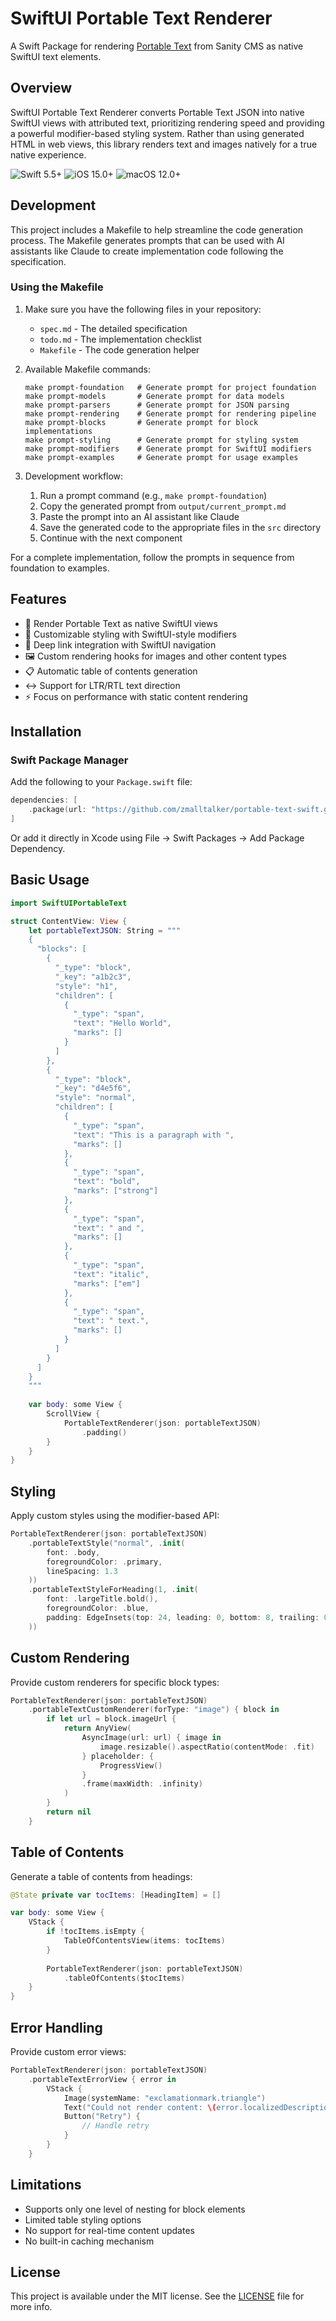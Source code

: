 # SwiftUI Portable Text Renderer

A Swift Package for rendering [Portable Text](https://github.com/portabletext/portabletext) from Sanity CMS as native SwiftUI text elements.

## Overview

SwiftUI Portable Text Renderer converts Portable Text JSON into native SwiftUI views with attributed text, prioritizing rendering speed and providing a powerful modifier-based styling system. Rather than using generated HTML in web views, this library renders text and images natively for a true native experience.

![Swift 5.5+](https://img.shields.io/badge/Swift-5.5%2B-orange)
![iOS 15.0+](https://img.shields.io/badge/iOS-15.0%2B-blue)
![macOS 12.0+](https://img.shields.io/badge/macOS-12.0%2B-blue)

## Development

This project includes a Makefile to help streamline the code generation process. The Makefile generates prompts that can be used with AI assistants like Claude to create implementation code following the specification.

### Using the Makefile

1. Make sure you have the following files in your repository:
   - `spec.md` - The detailed specification
   - `todo.md` - The implementation checklist
   - `Makefile` - The code generation helper

2. Available Makefile commands:
   ```
   make prompt-foundation   # Generate prompt for project foundation
   make prompt-models       # Generate prompt for data models
   make prompt-parsers      # Generate prompt for JSON parsing
   make prompt-rendering    # Generate prompt for rendering pipeline
   make prompt-blocks       # Generate prompt for block implementations
   make prompt-styling      # Generate prompt for styling system
   make prompt-modifiers    # Generate prompt for SwiftUI modifiers
   make prompt-examples     # Generate prompt for usage examples
   ```

3. Development workflow:
   1. Run a prompt command (e.g., `make prompt-foundation`)
   2. Copy the generated prompt from `output/current_prompt.md`
   3. Paste the prompt into an AI assistant like Claude
   4. Save the generated code to the appropriate files in the `src` directory
   5. Continue with the next component

For a complete implementation, follow the prompts in sequence from foundation to examples.

## Features

- 📝 Render Portable Text as native SwiftUI views
- 🎨 Customizable styling with SwiftUI-style modifiers
- 🔗 Deep link integration with SwiftUI navigation
- 🖼️ Custom rendering hooks for images and other content types
- 📋 Automatic table of contents generation
- ↔️ Support for LTR/RTL text direction
- ⚡ Focus on performance with static content rendering

## Installation

### Swift Package Manager

Add the following to your `Package.swift` file:

```swift
dependencies: [
    .package(url: "https://github.com/zmalltalker/portable-text-swift.git", from: "1.0.0")
]
```

Or add it directly in Xcode using File → Swift Packages → Add Package Dependency.

## Basic Usage

```swift
import SwiftUIPortableText

struct ContentView: View {
    let portableTextJSON: String = """
    {
      "blocks": [
        {
          "_type": "block",
          "_key": "a1b2c3",
          "style": "h1",
          "children": [
            {
              "_type": "span",
              "text": "Hello World",
              "marks": []
            }
          ]
        },
        {
          "_type": "block",
          "_key": "d4e5f6",
          "style": "normal",
          "children": [
            {
              "_type": "span",
              "text": "This is a paragraph with ",
              "marks": []
            },
            {
              "_type": "span",
              "text": "bold",
              "marks": ["strong"]
            },
            {
              "_type": "span",
              "text": " and ",
              "marks": []
            },
            {
              "_type": "span",
              "text": "italic",
              "marks": ["em"]
            },
            {
              "_type": "span",
              "text": " text.",
              "marks": []
            }
          ]
        }
      ]
    }
    """
    
    var body: some View {
        ScrollView {
            PortableTextRenderer(json: portableTextJSON)
                .padding()
        }
    }
}
```

## Styling

Apply custom styles using the modifier-based API:

```swift
PortableTextRenderer(json: portableTextJSON)
    .portableTextStyle("normal", .init(
        font: .body,
        foregroundColor: .primary,
        lineSpacing: 1.3
    ))
    .portableTextStyleForHeading(1, .init(
        font: .largeTitle.bold(),
        foregroundColor: .blue,
        padding: EdgeInsets(top: 24, leading: 0, bottom: 8, trailing: 0)
    ))
```

## Custom Rendering

Provide custom renderers for specific block types:

```swift
PortableTextRenderer(json: portableTextJSON)
    .portableTextCustomRenderer(forType: "image") { block in
        if let url = block.imageUrl {
            return AnyView(
                AsyncImage(url: url) { image in
                    image.resizable().aspectRatio(contentMode: .fit)
                } placeholder: {
                    ProgressView()
                }
                .frame(maxWidth: .infinity)
            )
        }
        return nil
    }
```

## Table of Contents

Generate a table of contents from headings:

```swift
@State private var tocItems: [HeadingItem] = []

var body: some View {
    VStack {
        if !tocItems.isEmpty {
            TableOfContentsView(items: tocItems)
        }
        
        PortableTextRenderer(json: portableTextJSON)
            .tableOfContents($tocItems)
    }
}
```

## Error Handling

Provide custom error views:

```swift
PortableTextRenderer(json: portableTextJSON)
    .portableTextErrorView { error in
        VStack {
            Image(systemName: "exclamationmark.triangle")
            Text("Could not render content: \(error.localizedDescription)")
            Button("Retry") {
                // Handle retry
            }
        }
    }
```

## Limitations

- Supports only one level of nesting for block elements
- Limited table styling options
- No support for real-time content updates
- No built-in caching mechanism

## License

This project is available under the MIT license. See the [LICENSE](LICENSE) file for more info.
